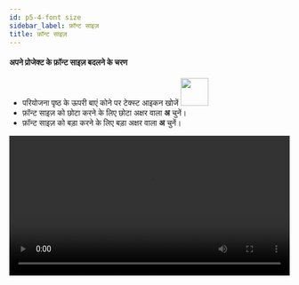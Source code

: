 ```yaml
---
id: p5-4-font size
sidebar_label: फ़ॉन्ट साइज़
title: फ़ॉन्ट साइज़
---
```

#### अपने प्रोजेक्ट के फ़ॉन्ट साइज़ बदलने के चरण

- परियोजना पृष्ठ के ऊपरी बाएं कोने पर टेक्स्ट आइकन खोजें
  <img src="/0.5.3/fontsize-hi.png" width="50px" alt=""/>
- फ़ॉन्ट साइज़ को छोटा करने के लिए छोटा अक्षर वाला **अ** चुनें।
- फ़ॉन्ट साइज़ को बड़ा करने के लिए बड़ा अक्षर वाला **अ** चुनें।

<video controls src="/0.5.5/en_fontsize.mov" width="100%" type="video/mov"></video>
